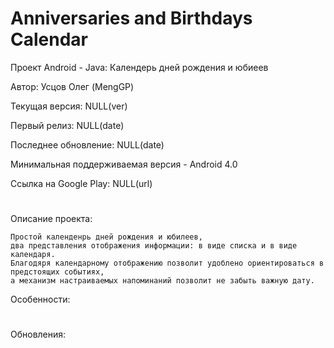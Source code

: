 # Anniversaries and Birthdays Calendar

Проект Android - Java:
Календерь дней рождения и юбиеев

Автор: Усцов Олег (MengGP)

Текущая версия: NULL(ver)

Первый релиз: NULL(date)

Последнее обновление: NULL(date) 

Минимальная поддерживаемая версия - Android 4.0

Ссылка на Google Play: NULL(url)

#
Описание проекта:

    Простой календенрь дней рождения и юбилеев, 
    два представления отображения информации: в виде списка и в виде календаря.
    Благодяря календарному отображению позволит удоблено ориентироваться в предстоящих событиях,
    а механизм настраиваемых напоминаний позволит не забыть важную дату.

Особенности: 


#
Обновления:


